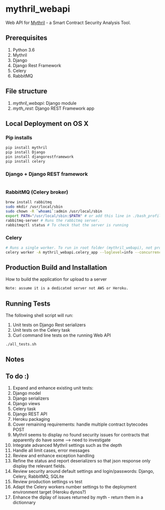 # mythril_webapi
Web API for [Mythril](https://github.com/ConsenSys/mythril/) - a Smart Contract Security Analysis Tool.

## Prerequisites
1. Python 3.6
1. Mythril
1. Django
1. Django Rest Framework
1. Celery
1. RabbitMQ

## File structure
1. *mythril_webapi*: Django module
1. *myth_rest*: Django REST Framework app

## Local Deployment on OS X

### Pip installs
```bash
pip install mythril
pip install Django
pin install djangorestframework
pip install celery
```

### Django + Django REST framework
```bash
```


### RabbitMQ (Celery broker)
```bash
brew install rabbitmq
sudo mkdir /usr/local/sbin
sudo chown -R `whoami`:admin /usr/local/sbin
export PATH="/usr/local/sbin:$PATH" # or add this line in ./bash_profile and restart a shell
rabbitmq-server # Runs the rabbitmq server.
rabbitmqctl status # To check that the server is running
```

### Celery
```bash
# Runs a single worker. To run in root folder (mythril_webapi), not project folder (mythril_webap/myhtril_webapi)
celery worker -A mythril_webapi.celery_app --loglevel=info --concurrency=1
```

## Production Build and Installation
How to build the application for upload to a server
```bash
Note: assume it is a dedicated server not AWS or Heroku.
```

## Running Tests
The following shell script will run:
1. Unit tests on Django Rest serializers
1. Unit tests on the Celery task
1. Curl command line tests on the running Web API
```bash
./all_tests.sh
```

## Notes


## To do :)
1. Expand and enhance existing unit tests:
11. Django model
11. Django serializers
11. Django views
11. Celery task
11. Django REST API
1. Heroku packaging
1. Cover remaining requirements: handle multiple contract bytecodes POST
1. Mythril seems to display no found security issues for contracts that apparently do have some --> need to investigate
1. Integrate advanced Mythril settings such as the depth
1. Handle all limit cases, error messages
1. Review and enhance exception handling
1. Refine the status and report deserializers so that json response only display the relevant fields.
1. Review security around default settings and login/passwords: Django, Celery, RabbitMQ, SQLite
1. Review production settings vs test
1. Adapt the Celery workers number settings to the deployment environment target (Heroku dynos?)
1. Enhance the diplay of issues returned by myth - return them in a dictionnary
